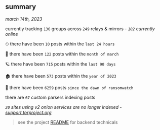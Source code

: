 
## summary
_march 14th, 2023_

currently tracking `136` groups across `249` relays & mirrors - _`102` currently online_

⏲ there have been `10` posts within the `last 24 hours`

🦈 there have been `122` posts within the `month of march`

🪐 there have been `715` posts within the `last 90 days`

🏚 there have been `573` posts within the `year of 2023`

🦕 there have been `6259` posts `since the dawn of ransomwatch`

there are `67` custom parsers indexing posts

_`20` sites using v2 onion services are no longer indexed - [support.torproject.org](https://support.torproject.org/onionservices/v2-deprecation/)_

> see the project [README](https://github.com/joshhighet/ransomwatch#ransomwatch--) for backend technicals
